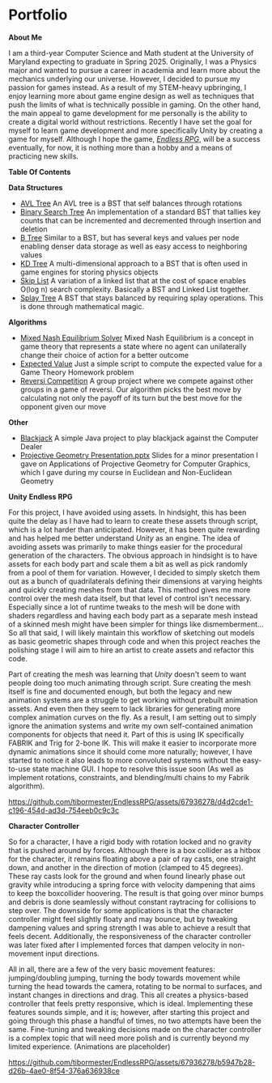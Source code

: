 # Portfolio

**About Me**

I am a third-year Computer Science and Math student at the University of Maryland expecting to graduate in Spring 2025. Originally, I was a Physics major and wanted to pursue a career in academia and learn more about the mechanics underlying our universe. However, I decided to pursue my passion for games instead. As a result of my STEM-heavy upbringing, I enjoy learning more about game engine design as well as techniques that push the limits of what is technically possible in gaming. On the other hand, the main appeal to game development for me personally is the ability to create a digital world without restrictions. Recently I have set the goal for myself to learn game development and more specifically Unity by creating a game for myself. Although I hope the game, *[Endless RPG](https://github.com/tibormester/EndlessRPG)*, will be a success eventually, for now, it is nothing more than a hobby and a means of practicing new skills. 

**Table Of Contents**

**Data Structures**
* [AVL Tree](https://github.com/tibormester/tibormester.github.io/blob/master/avl.py) An AVL tree is a BST that self balances through rotations
* [Binary Search Tree](https://github.com/tibormester/tibormester.github.io/blob/master/bst.py) An implementation of a standard BST that tallies key counts that can be incremented and decremented through insertion and deletion
* [B Tree](https://github.com/tibormester/tibormester.github.io/blob/master/btree.py) Similar to a BST, but has several keys and values per node enabling denser data storage as well as easy access to neighboring values
* [KD Tree](https://github.com/tibormester/tibormester.github.io/blob/master/kd.py) A multi-dimensional approach to a BST that is often used in game engines for storing physics objects
* [Skip List](https://github.com/tibormester/tibormester.github.io/blob/master/skiplist.py) A variation of a linked list that at the cost of space enables O(log n) search complexity. Basically a BST and Linked List together.
* [Splay Tree](https://github.com/tibormester/tibormester.github.io/blob/master/splay.py) A BST that stays balanced by requiring splay operations. This is done through mathematical magic.

**Algorithms**
* [Mixed Nash Equilibrium Solver](https://github.com/tibormester/tibormester.github.io/blob/master/Mixed.java) Mixed Nash Equilibrium is a concept in game theory that represents a state where no agent can unilaterally change their choice of action for a better outcome
* [Expected Value](https://github.com/tibormester/tibormester.github.io/blob/master/expectation.py) Just a simple script to compute the expected value for a Game Theory Homework problem
* [Reversi Competition](https://github.com/tibormester/tibormester.github.io/blob/master/reversi.py) A group project where we compete against other groups in a game of reversi. Our algorithm picks the best move by calculating not only the payoff of its turn but the best move for the opponent given our move

**Other**
* [Blackjack](https://github.com/tibormester/tibormester.github.io/blob/master/Blackjack.java) A simple Java project to play blackjack against the Computer Dealer
* [Projective Geometry Presentation.pptx](https://github.com/tibormester/tibormester.github.io/files/14003304/Projective.Geometry.Presentation.pptx) Slides for a minor presentation I gave on Applications of Projective Geometry for Computer Graphics, which I gave during my course in Euclidean and Non-Euclidean Geometry


**Unity** 
**Endless RPG**

For this project, I have avoided using assets. In hindsight, this has been quite the delay as I have had to learn to create these assets through script, which is a lot harder than anticipated. However, it has been quite rewarding and has helped me better understand *Unity* as an engine. The idea of avoiding assets was primarily to make things easier for the procedural generation of the characters. The obvious approach in hindsight is to have assets for each body part and scale them a bit as well as pick randomly from a pool of them for variation. However, I decided to simply sketch them out as a bunch of quadrilaterals defining their dimensions at varying heights and quickly creating meshes from that data. This method gives me more control over the mesh data itself, but that level of control isn't necessary. Especially since a lot of runtime tweaks to the mesh will be done with shaders regardless and having each body part as a separate mesh instead of a skinned mesh might have been simpler for things like dismemberment... So all that said, I will likely maintain this workflow of sketching out models as basic geometric shapes through code and when this project reaches the polishing stage I will aim to hire an artist to create assets and refactor this code.
 
 Part of creating the mesh was learning that *Unity* doesn't seem to want people doing too much animating through script. Sure creating the mesh itself is fine and documented enough, but both the legacy and new animation systems are a struggle to get working without prebuilt animation assets. And even then they seem to lack libraries for generating more complex animation curves on the fly. As a result, I am setting out to simply ignore the animation systems and write my own self-contained animation components for objects that need it. Part of this is using IK specifically FABRIK and Trig for 2-bone IK. This will make it easier to incorporate more dynamic animations since it should come more naturally; however, I have started to notice it also leads to more convoluted systems without the easy-to-use state machine GUI. I hope to resolve this issue soon (As well as implement rotations, constraints, and blending/multi chains to my Fabrik algorithm).
 
https://github.com/tibormester/EndlessRPG/assets/67936278/d4d2cde1-c196-454d-ad3d-754eeb0c9c3c
  
**Character Controller**

So for a character, I have a rigid body with rotation locked and no gravity that is pushed around by forces. Although there is a box collider as a hitbox for the character, it remains floating above a pair of ray casts, one straight down, and another in the direction of motion (clamped to 45 degrees). These ray casts look for the ground and when found linearly phase out gravity while introducing a spring force with velocity dampening that aims to keep the boxcollider hoovering. The result is that going over minor bumps and debris is done seamlessly without constant raytracing for collisions to step over. The downside for some applications is that the character controller might feel slightly floaty and may bounce, but by tweaking dampening values and spring strength I was able to achieve a result that feels decent. Additionally, the responsiveness of the character controller was later fixed after I implemented forces that dampen velocity in non-movement input directions.
 
 All in all, there are a few of the very basic movement features: jumping/doubling jumping, turning the body towards movement while turning the head towards the camera, rotating to be normal to surfaces, and instant changes in directions and drag. This all creates a physics-based controller that feels pretty responsive, which is ideal. Implementing these features sounds simple, and it is; however, after starting this project and going through this phase a handful of times, no two attempts have been the same. Fine-tuning and tweaking decisions made on the character controller is a complex topic that will need more polish and is currently beyond my limited experience. (Animations are placeholder)

https://github.com/tibormester/EndlessRPG/assets/67936278/b5947b28-d26b-4ae0-8f54-376a636938ce
